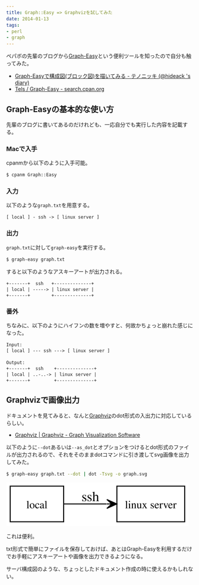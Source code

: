 ```yaml
---
title: Graph::Easy => Graphvizを試してみた
date: 2014-01-13
tags: 
- perl
- graph
---
```

ペパボの先輩のブログから[Graph-Easy](http://search.cpan.org/~tels/Graph-Easy/)という便利ツールを知ったので自分も触ってみた。

 * [Graph-Easyで構成図(ブロック図)を描いてみる - テノニッキ (@hideack 's diary)](http://hideack.hatenablog.com/entry/2014/01/12/230627)
 * [Tels / Graph-Easy - search.cpan.org](http://search.cpan.org/~tels/Graph-Easy/)

## Graph-Easyの基本的な使い方

先輩のブログに書いてあるのだけれども、一応自分でも実行した内容を記載する。

### Macで入手

cpanmから以下のように入手可能。

```sh
$ cpanm Graph::Easy
```

### 入力

以下のような`graph.txt`を用意する。

```
[ local ] - ssh -> [ linux server ]
```

### 出力

`graph.txt`に対して`graph-easy`を実行する。

```sh
$ graph-easy graph.txt
```

すると以下のようなアスキーアートが出力される。

```
+-------+  ssh   +--------------+
| local | -----> | linux server |
+-------+        +--------------+
```

### 番外

ちなみに、以下のようにハイフンの数を増やすと、何故かちょっと崩れた感じになった。

```
Input:
[ local ] --- ssh ---> [ linux server ]

Output:
+-------+  ssh    +--------------+
| local | ..-..-> | linux server |
+-------+         +--------------+
```

## Graphvizで画像出力

ドキュメントを見てみると、なんと[Graphviz](http://www.graphviz.org/)のdot形式の入出力に対応しているらしい。

 * [Graphviz | Graphviz - Graph Visualization Software](http://www.graphviz.org/)

以下のように`--dot`あるいは`--as_dot`とオプションをつけるとdot形式のファイルが出力されるので、それをそのままdotコマンドに引き渡してsvg画像を出力してみた。

```sh
$ graph-easy graph.txt --dot | dot -Tsvg -o graph.svg
```

![](/images/2014/01/13/graph.svg)

これは便利。

txt形式で簡単にファイルを保存しておけば、あとはGraph-Easyを利用するだけでお手軽にアスキーアートや画像を出力できるようになる。

サーバ構成図のような、ちょっとしたドキュメント作成の時に使えるかもしれない。
